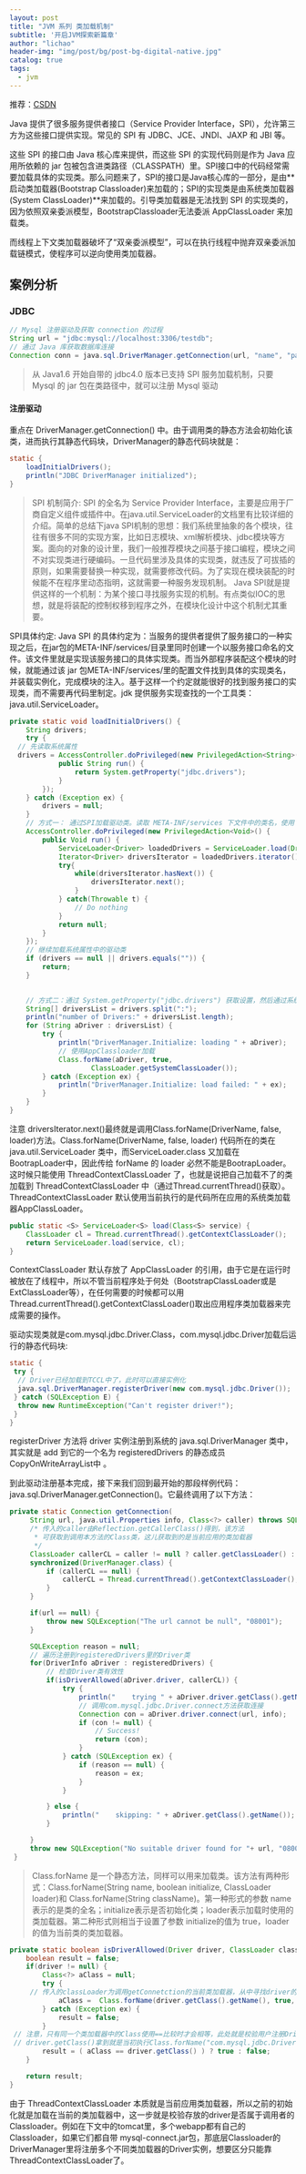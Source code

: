 ```yaml
---
layout: post
title: "JVM 系列 类加载机制"
subtitle: '开启JVM探索新篇章'
author: "lichao"
header-img: "img/post/bg/post-bg-digital-native.jpg"
catalog: true
tags:
  - jvm
---
```

推荐：[CSDN](https://blog.csdn.net/yangcheng33/article/details/52631940)

Java 提供了很多服务提供者接口（Service Provider Interface，SPI），允许第三方为这些接口提供实现。常见的 SPI 有 JDBC、JCE、JNDI、JAXP 和 JBI 等。

这些 SPI 的接口由 Java 核心库来提供，而这些 SPI 的实现代码则是作为 Java 应用所依赖的 jar 包被包含进类路径（CLASSPATH）里。SPI接口中的代码经常需要加载具体的实现类。那么问题来了，SPI的接口是Java核心库的一部分，是由**启动类加载器(Bootstrap Classloader)来加载的；SPI的实现类是由系统类加载器(System ClassLoader)**来加载的。引导类加载器是无法找到 SPI 的实现类的，因为依照双亲委派模型，BootstrapClassloader无法委派 AppClassLoader 来加载类。

而线程上下文类加载器破坏了“双亲委派模型”，可以在执行线程中抛弃双亲委派加载链模式，使程序可以逆向使用类加载器。

## 案例分析

### JDBC

```java
// Mysql 注册驱动及获取 connection 的过程
String url = "jdbc:mysql://localhost:3306/testdb";    
// 通过 Java 库获取数据库连接
Connection conn = java.sql.DriverManager.getConnection(url, "name", "password"); 
```

> 从 Java1.6 开始自带的 jdbc4.0 版本已支持 SPI 服务加载机制，只要 Mysql 的 jar 包在类路径中，就可以注册 Mysql 驱动

#### 注册驱动

重点在 DriverManager.getConnection() 中。由于调用类的静态方法会初始化该类，进而执行其静态代码块，DriverManager的静态代码块就是：

```java
static {
    loadInitialDrivers();
    println("JDBC DriverManager initialized");
}
```

> SPI 机制简介: SPI 的全名为 Service Provider Interface，主要是应用于厂商自定义组件或插件中。在java.util.ServiceLoader的文档里有比较详细的介绍。简单的总结下java SPI机制的思想：我们系统里抽象的各个模块，往往有很多不同的实现方案，比如日志模块、xml解析模块、jdbc模块等方案。面向的对象的设计里，我们一般推荐模块之间基于接口编程，模块之间不对实现类进行硬编码。一旦代码里涉及具体的实现类，就违反了可拔插的原则，如果需要替换一种实现，就需要修改代码。为了实现在模块装配的时候能不在程序里动态指明，这就需要一种服务发现机制。 Java SPI就是提供这样的一个机制：为某个接口寻找服务实现的机制。有点类似IOC的思想，就是将装配的控制权移到程序之外，在模块化设计中这个机制尤其重要。

SPI具体约定:
Java SPI 的具体约定为：当服务的提供者提供了服务接口的一种实现之后，在jar包的META-INF/services/目录里同时创建一个以服务接口命名的文件。该文件里就是实现该服务接口的具体实现类。而当外部程序装配这个模块的时候，就能通过该 jar 包META-INF/services/里的配置文件找到具体的实现类名，并装载实例化，完成模块的注入。基于这样一个约定就能很好的找到服务接口的实现类，而不需要再代码里制定。jdk 提供服务实现查找的一个工具类：java.util.ServiceLoader。

```java
private static void loadInitialDrivers() {
    String drivers;
    try {
  // 先读取系统属性
  drivers = AccessController.doPrivileged(new PrivilegedAction<String>() {
            public String run() {
                return System.getProperty("jdbc.drivers");
            }
        });
    } catch (Exception ex) {
        drivers = null;
    }
    // 方式一： 通过SPI加载驱动类。读取 META-INF/services 下文件中的类名，使用 ThreadContextClassLoader 加载
    AccessController.doPrivileged(new PrivilegedAction<Void>() {
        public Void run() {
            ServiceLoader<Driver> loadedDrivers = ServiceLoader.load(Driver.class);
            Iterator<Driver> driversIterator = loadedDrivers.iterator();
            try{
                while(driversIterator.hasNext()) {
                    driversIterator.next();
                }
            } catch(Throwable t) {
                // Do nothing
            }
            return null;
        }
    });
    // 继续加载系统属性中的驱动类
    if (drivers == null || drivers.equals("")) {
        return;
    }
    

    // 方式二：通过 System.getProperty("jdbc.drivers") 获取设置，然后通过系统类加载器加载。
    String[] driversList = drivers.split(":");
    println("number of Drivers:" + driversList.length);
    for (String aDriver : driversList) {
        try {
            println("DriverManager.Initialize: loading " + aDriver);
            // 使用AppClassloader加载
            Class.forName(aDriver, true,
                    ClassLoader.getSystemClassLoader());
        } catch (Exception ex) {
            println("DriverManager.Initialize: load failed: " + ex);
        }
    }
}

```

注意 driversIterator.next()最终就是调用Class.forName(DriverName, false, loader)方法。Class.forName(DriverName, false, loader) 代码所在的类在 java.util.ServiceLoader 类中，而ServiceLoader.class 又加载在 BootrapLoader中，因此传给 forName 的 loader 必然不能是BootrapLoader。这时候只能使用 ThreadContextClassLoader 了，也就是说把自己加载不了的类加载到 ThreadContextClassLoader 中（通过Thread.currentThread()获取）。ThreadContextClassLoader 默认使用当前执行的是代码所在应用的系统类加载器AppClassLoader。

```java
public static <S> ServiceLoader<S> load(Class<S> service) {
    ClassLoader cl = Thread.currentThread().getContextClassLoader();
    return ServiceLoader.load(service, cl);
}
```

ContextClassLoader 默认存放了 AppClassLoader 的引用，由于它是在运行时被放在了线程中，所以不管当前程序处于何处（BootstrapClassLoader或是ExtClassLoader等），在任何需要的时候都可以用Thread.currentThread().getContextClassLoader()取出应用程序类加载器来完成需要的操作。

驱动实现类就是com.mysql.jdbc.Driver.Class，com.mysql.jdbc.Driver加载后运行的静态代码块:

```java
static {
 try {
  // Driver已经加载到TCCL中了，此时可以直接实例化
  java.sql.DriverManager.registerDriver(new com.mysql.jdbc.Driver());
 } catch (SQLException E) {
  throw new RuntimeException("Can't register driver!");
 }
}
```

registerDriver 方法将 driver 实例注册到系统的 java.sql.DriverManager 类中，其实就是 add 到它的一个名为 registeredDrivers 的静态成员CopyOnWriteArrayList中 。

到此驱动注册基本完成，接下来我们回到最开始的那段样例代码：java.sql.DriverManager.getConnection()。它最终调用了以下方法：

```java
private static Connection getConnection(
     String url, java.util.Properties info, Class<?> caller) throws SQLException {
     /* 传入的caller由Reflection.getCallerClass()得到，该方法
      * 可获取到调用本方法的Class类，这儿获取到的是当前应用的类加载器
      */
     ClassLoader callerCL = caller != null ? caller.getClassLoader() : null;
     synchronized(DriverManager.class) {
         if (callerCL == null) {
             callerCL = Thread.currentThread().getContextClassLoader();
         }
     }

     if(url == null) {
         throw new SQLException("The url cannot be null", "08001");
     }

     SQLException reason = null;
     // 遍历注册到registeredDrivers里的Driver类
     for(DriverInfo aDriver : registeredDrivers) {
         // 检查Driver类有效性
         if(isDriverAllowed(aDriver.driver, callerCL)) {
             try {
                 println("    trying " + aDriver.driver.getClass().getName());
                 // 调用com.mysql.jdbc.Driver.connect方法获取连接
                 Connection con = aDriver.driver.connect(url, info);
                 if (con != null) {
                     // Success!
                     return (con);
                 }
             } catch (SQLException ex) {
                 if (reason == null) {
                     reason = ex;
                 }
             }

         } else {
             println("    skipping: " + aDriver.getClass().getName());
         }

     }
     throw new SQLException("No suitable driver found for "+ url, "08001");
 }

```

> Class.forName 是一个静态方法，同样可以用来加载类。该方法有两种形式：Class.forName(String name, boolean initialize, ClassLoader loader)和 Class.forName(String className)。第一种形式的参数 name表示的是类的全名；initialize表示是否初始化类；loader表示加载时使用的类加载器。第二种形式则相当于设置了参数 initialize的值为 true，loader的值为当前类的类加载器。

```java
private static boolean isDriverAllowed(Driver driver, ClassLoader classLoader) {
    boolean result = false;
    if(driver != null) {
        Class<?> aClass = null;
        try {
     // 传入的classLoader为调用getConnetction的当前类加载器，从中寻找driver的class对象
            aClass =  Class.forName(driver.getClass().getName(), true, classLoader);
        } catch (Exception ex) {
            result = false;
        }
 // 注意，只有同一个类加载器中的Class使用==比较时才会相等，此处就是校验用户注册Driver时该Driver所属的类加载器与调用时的是否同一个
 // driver.getClass()拿到就是当初执行Class.forName("com.mysql.jdbc.Driver")时的应用AppClassLoader
        result = ( aClass == driver.getClass() ) ? true : false;
    }

    return result;
}
```

由于 ThreadContextClassLoader 本质就是当前应用类加载器，所以之前的初始化就是加载在当前的类加载器中，这一步就是校验存放的driver是否属于调用者的Classloader。例如在下文中的tomcat里，多个webapp都有自己的Classloader，如果它们都自带 mysql-connect.jar包，那底层Classloader的DriverManager里将注册多个不同类加载器的Driver实例，想要区分只能靠ThreadContextClassLoader了。
